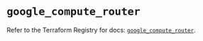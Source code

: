 # `google_compute_router`

Refer to the Terraform Registry for docs: [`google_compute_router`](https://registry.terraform.io/providers/hashicorp/google/5.12.0/docs/resources/compute_router).
